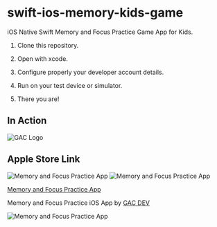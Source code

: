 # swift-ios-memory-kids-game
iOS Native Swift Memory and Focus Practice Game App for Kids.

1. Clone this repository.

2. Open with xcode.

3. Configure properly your developer account details.

4. Run on your test device or simulator.

5. There you are!


## In Action

![GAC Logo](https://geniusandcourage.com/favicon.ico)

## Apple Store Link

![Memory and Focus Practice App](https://geniusandcourage.com/Download_on_the_App_Store_Badge_US-UK_RGB_blk_092917.svg#gh-light-mode-only)
![Memory and Focus Practice App](https://geniusandcourage.com/Download_on_the_App_Store_Badge_US-UK_RGB_wht_092917.svg#gh-dark-mode-only)

[Memory and Focus Practice App](https://apps.apple.com/cn/app/bmingo/id1507650543)

Memory and Focus Practice iOS App by [GAC DEV](https://geniusandcourage.com)

![Memory and Focus Practice App](https://geniusandcourage.com/IMG_0015.PNG)